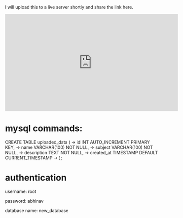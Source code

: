 I will upload this to a live server shortly and share the link here.

<iframe src="https://youtu.be/YpK4UgTHM7k" width="560" height="315" frameborder="0" allowfullscreen></iframe>


# mysql commands:

CREATE TABLE uploaded_data (
    ->     id INT AUTO_INCREMENT PRIMARY KEY,
    ->     name VARCHAR(100) NOT NULL,
    ->     subject VARCHAR(100) NOT NULL,
    ->     description TEXT NOT NULL,
    ->     created_at TIMESTAMP DEFAULT CURRENT_TIMESTAMP
    -> );

# authentication

username: root

password: abhinav

database name: new_database
